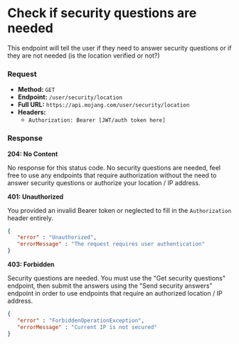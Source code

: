 # Check if security questions are needed
This endpoint will tell the user if they need to answer security questions or if they are not needed (is the location verified or not?)

### Request
- **Method:** `GET`
- **Endpoint:** `/user/security/location`
- **Full URL:** `https://api.mojang.com/user/security/location`
- **Headers:**
    - `Authorization: Bearer [JWT/auth token here]`

### Response
**204: No Content**

No response for this status code. No security questions are needed, feel free to use any endpoints that require authorization without the need to answer security questions or authorize your location / IP address.

**401: Unauthorized**

You provided an invalid Bearer token or neglected to fill in the `Authorization` header entirely.

```json
{
   "error" : "Unauthorized",
   "errorMessage" : "The request requires user authentication"
}
```

**403: Forbidden**

Security questions are needed. You must use the "Get security questions" endpoint, then submit the answers using the "Send security answers" endpoint in order to use endpoints that require an authorized location / IP address.

```json
{
   "error" : "ForbiddenOperationException",
   "errorMessage" : "Current IP is not secured"
}
```
